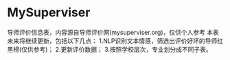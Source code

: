 # MySuperviser
导师评价信息表，内容源自导师评价网(mysuperviser.org)，仅供个人参考
本表未来将继续更新，包括以下几点：
1.NLP识别文本情感，筛选出评价好坏的导师红黑榜(仅供参考)；
2.更新评价数据；
3.按照学校层次，专业划分成不同子表。
